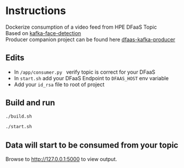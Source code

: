 # Instructions

Dockerize consumption of a video feed from HPE DFaaS Topic  
Based on [kafka-face-detection](https://github.com/ajgoade/kafka-face-detection)  
Producer companion project can be found here [dfaas-kafka-producer](https://github.com/ajgoade/dfaas-kafka-producer)

## Edits

* In ```/app/consumer.py ``` verify topic is correct for your DFaaS
* In ```start.sh``` add your DFaaS Endpoint to ```DFAAS_HOST``` env variable
* Add your ```id_rsa``` file to root of project


## Build and run 

```sh
./build.sh

```

```sh
./start.sh

```

## Data will start to be consumed from your topic

Browse to http://127.0.0.1:5000 to view output.
